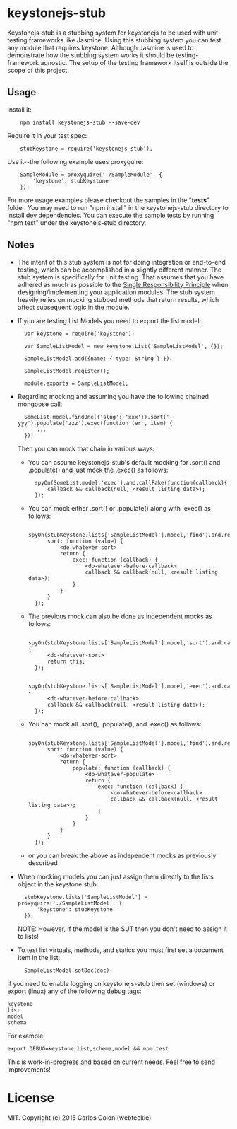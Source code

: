 # keystonejs-stub
Keystonejs-stub is a stubbing system for keystonejs to be used with unit testing frameworks like Jasmine.  Using this
stubbing system you can test any module that requires keystone.  Although Jasmine is used to demonstrate how the
stubbing system works it should be testing-framework agnostic.  The setup of the testing framework itself is outside
the scope of this project.

## Usage
Install it:

        npm install keystonejs-stub --save-dev

Require it in your test spec:

        stubKeystone = require('keystonejs-stub'),

Use it--the following example uses proxyquire:

        SampleModule = proxyquire('./SampleModule', {
            'keystone': stubKeystone
        });

For more usage examples please checkout the samples in the "__tests__" folder.  You may need to run "npm install" in the
keystonejs-stub directory to install dev dependencies.  You can execute the sample tests by running "npm test" under
the keystonejs-stub directory.


## Notes
 
- The intent of this stub system is not for doing integration or end-to-end testing, which can be accomplished in a slightly
different manner.  The stub system is specifically for unit testing.  That assumes that you have adhered as much as possible to the
[Single Responsibility Principle](https://en.wikipedia.org/wiki/Single_responsibility_principle) when designing/implementing
your application modules. The stub system heavily relies on mocking stubbed methods that return results, which affect subsequent
logic in the module.



- If you are testing List Models you need to export the list model:

        var keystone = require('keystone');

        var SampleListModel = new keystone.List('SampleListModel', {});

        SampleListModel.add({name: { type: String } });

        SampleListModel.register();

        module.exports = SampleListModel;


- Regarding mocking and assuming you have the following chained mongoose call:

        SomeList.model.findOne({'slug': 'xxx'}).sort('-yyy').populate('zzz').exec(function (err, item) {
            ...
        });

    
    Then you can mock that chain in various ways:
    
    - You can assume keystonejs-stub's default mocking for .sort() and .populate() and just mock the .exec() as follows:
    
            spyOn(SomeList.model,'exec').and.callFake(function(callback){
                callback && callback(null, <result listing data>);
            });

    - You can mock either .sort() or .populate() along with .exec() as follows:

            spyOn(stubKeystone.lists['SampleListModel'].model,'find').and.returnValue({
                sort: function (value) {
                    <do-whatever-sort>
                    return {
                        exec: function (callback) {
                            <do-whatever-before-callback>
                            callback && callback(null, <result listing data>);
                        }
                    }
                }
            });

    - The previous mock can also be done as independent mocks as follows:

            spyOn(stubKeystone.lists['SampleListModel'].model,'sort').and.callFake(function(arg){
                <do-whatever-sort>
                return this;
            });

            spyOn(stubKeystone.lists['SampleListModel'].model,'exec').and.callFake(function(callback){
                <do-whatever-before-callback>
                callback && callback(null, <result listing data>);
            });

    - You can mock all .sort(), .populate(), and .exec() as follows:

            spyOn(stubKeystone.lists['SampleListModel'].model,'find').and.returnValue({
                sort: function (value) {
                    <do-whatever-sort>
                    return {
                        populate: function (callback) {
                            <do-whatever-populate>
                            return {
                                exec: function (callback) {
                                    <do-whatever-before-callback>
                                    callback && callback(null, <result listing data>);
                                }
                            }
                        }
                    }
                }
            });

    - or you can break the above as independent mocks as previously described


- When mocking models you can just assign them directly to the lists object in the keystone stub:
 
        stubKeystone.lists['SampleListModel'] = proxyquire('./SampleListModel', {
            'keystone': stubKeystone
        });
    
    NOTE:  However, if the model is the SUT then you don't need to assign it to lists!
    

- To test list virtuals, methods, and statics you must first set a document item in the list:
 
        SampleListModel.setDoc(doc);


If you need to enable logging on keystonejs-stub then set (windows) or export (linux) any of the following debug tags:

    keystone
    list
    model
    schema


For example:

    export DEBUG=keystone,list,schema,model && npm test
    
     

This is work-in-progress and based on current needs.  Feel free to send improvements!


# License

MIT. Copyright (c) 2015 Carlos Colon (webteckie)
